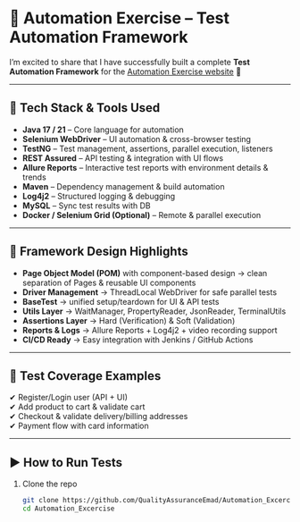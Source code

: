 # 🚀 Automation Exercise – Test Automation Framework  

I’m excited to share that I have successfully built a complete **Test Automation Framework** for the [Automation Exercise website](https://automationexercise.com) 🎉  

---

## 🔧 Tech Stack & Tools Used
- **Java 17 / 21** – Core language for automation  
- **Selenium WebDriver** – UI automation & cross-browser testing  
- **TestNG** – Test management, assertions, parallel execution, listeners  
- **REST Assured** – API testing & integration with UI flows  
- **Allure Reports** – Interactive test reports with environment details & trends  
- **Maven** – Dependency management & build automation  
- **Log4j2** – Structured logging & debugging  
- **MySQL** – Sync test results with DB  
- **Docker / Selenium Grid (Optional)** – Remote & parallel execution  

---

## 📂 Framework Design Highlights
- **Page Object Model (POM)** with component-based design → clean separation of Pages & reusable UI components  
- **Driver Management** → ThreadLocal WebDriver for safe parallel tests  
- **BaseTest** → unified setup/teardown for UI & API tests  
- **Utils Layer** → WaitManager, PropertyReader, JsonReader, TerminalUtils  
- **Assertions Layer** → Hard (Verification) & Soft (Validation)  
- **Reports & Logs** → Allure Reports + Log4j2 + video recording support  
- **CI/CD Ready** → Easy integration with Jenkins / GitHub Actions  

---

## 🧪 Test Coverage Examples
✔ Register/Login user (API + UI)  
✔ Add product to cart & validate cart  
✔ Checkout & validate delivery/billing addresses  
✔ Payment flow with card information  

---

## ▶️ How to Run Tests
1. Clone the repo  
   ```bash
   git clone https://github.com/QualityAssuranceEmad/Automation_Excercise.git
   cd Automation_Excercise
